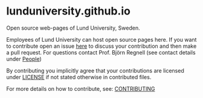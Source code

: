 # lunduniversity.github.io

Open source web-pages of Lund University, Sweden.

Employees of Lund University can host open source pages here. If you want to contribute open an issue [here](https://github.com/lunduniversity/lunduniversity.github.io/issues) to discuss your contribution and then make a pull request. For questions contact Prof. Björn Regnell (see contact details under [People](https://lunduniversity.github.io/#people))

By contributing you implicitly agree that your contributions are licensed under [LICENSE](https://lunduniversity.github.io/LICENSE) if not stated otherwise in contributed files. 

For more details on how to contribute, see: [CONTRIBUTING](https://lunduniversity.github.io/CONTRIBUTING)